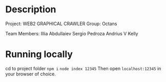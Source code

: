 # Description

Project: WEB2 GRAPHICAL CRAWLER
Group: Octans

Team Members:
Illia Abdullaiev
Sergio Pedroza
Andrius V Kelly


# Running locally

cd to project folder
`npm i`
`node index 12345`
Then open `localhost:12345` in your browser of choice.